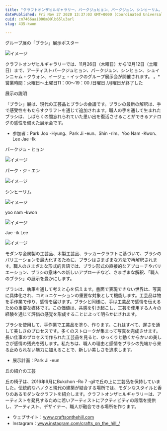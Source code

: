 ```yaml
---
title: "クラフトオンザヒルギャラリー、パークジュヒョン、パークジュン、シンヒーリム、ユナム-kwon、およびリージェ - イック、アーティストのグループ"
datePublished: Fri Nov 27 2020 13:37:03 GMT+0000 (Coordinated Universal Time)
cuid: cm7466aai000m09lb65lu3arl
slug: 435-kwon

---
```



グループ展の「ブラシ」展示ポスター

![イメージ](https://cdn.hashnode.com/res/hashnode/image/upload/v1739501307217/0acf720a-24ca-4d7d-ace1-3095b71a130b.jpeg)

クラフトオンザヒルギャラリーでは、11月26日（木曜日）から12月12日（土曜日）まで、アーティストパークジュヒョン、パークジュン、シンヒョン、シュインニャム - クウォン、イージェ - イックのグループ展示会が開催されます。 。*営業時間：火曜日〜土曜日11：00〜19：00 /日曜日 /月曜日が終了した

展示の説明

「ブラシ」展は、現代の工芸品とブラシの会議です。ブラシの最新の解釈は、手で感受性をもたらすクラフトを通じて追加されます。職人の手を通して生まれたブラシは、しばらくの間忘れられていた思い出を復活させることができるアナログの感性を備えた展示会です。

- 参加者：Park Joo -Hyung、Park Ji -eun、Shin -rim、Yoo Nam -Kwon、Lee Jae -Ik

パークジュ - ヒョン

![イメージ](https://cdn.hashnode.com/res/hashnode/image/upload/v1739501309755/764af246-b7fc-41fd-bb27-541be771d229.jpeg)

パーク・ジ - エン

![イメージ](https://cdn.hashnode.com/res/hashnode/image/upload/v1739501312122/75b1b57d-9e02-49de-acc4-d713f7c8a872.jpeg)

シンヒーリム

![イメージ](https://cdn.hashnode.com/res/hashnode/image/upload/v1739501314346/223eb383-2483-49cb-a1a7-135549314a27.jpeg)

yoo nam -kwon

![イメージ](https://cdn.hashnode.com/res/hashnode/image/upload/v1739501317057/60a31b6e-2141-48e5-89c1-68f3cb54a85b.jpeg)

Jae -ik Lee

![イメージ](https://cdn.hashnode.com/res/hashnode/image/upload/v1739501319528/c3a19b2c-28f2-4fe6-9296-7197d5a469b1.jpeg)

モダンな金属製の工芸品、木製工芸品、ラッカークラフトに基づいて、ブラシのバリエーションを最大化するために、ブラシはさまざまな方法で再解釈されます。職人のさまざまな形式的言語では、ブラシ形式の直接的なアプローチやバリエーション、ブラシの意味への新しいアプローチなど、さまざまな解釈、「職人のブラシ」の展示を豊かにします。

ブラシは、執筆を通して考えと心を伝えます。書面で表現できない世界は、写真に具体化され、コミュニケーションの重要な対象として機能します。工芸品は物を手作業で作り、感情を届けます。ブラシと同様に、手は工芸品で感情を伝えるための重要な媒体です。この価値は、共感を引き起こし、工芸を使用する人々の経験を通じて評価の感覚を形成することによって明らかにされます。

ブラシを使用して、手作業で工芸品を塗り、作ります。これはすべて、遅さを通して美しさのプロセスです。多くのストロークが集まって写真を完成させます。長い仕事のプロセスで作られた工芸品を見ると、ゆっくりと動くからかいの美しさが感情の残光を残します。私たちは、職人の理由と感情をブラシの先端から来る止められない魅力に加えることで、新しい美しさを追求します。

- 展示計画：Park Ji -eun

丘の紹介の工芸

丘の椅子は、2016年6月にBukchon -Ro 7 -gilで丘の上に工芸品を保持していました。伝統的なハノクと現代の建築が結合する場所では、モダンなスタイルと香りのあるモダンなクラフトを紹介します。クラフトオンザヒルギャラリーは、アーティストを発見するために若いアーティストにアクティビティの段階を提供し、アーティスト、デザイナー、職人が融合できる場所を作ります。

- ウェブサイト：www.craftsonthehill.com
- Instagram：www.instagram.com/crafts_on_the_hill_/